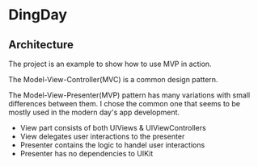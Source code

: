 # DingDay

## Architecture

The project is an example to show how to use MVP in action.

The Model-View-Controller(MVC) is a common design pattern.

The Model-View-Presenter(MVP) pattern has many variations with small differences between them. I chose the common one that seems to be mostly used in the modern day's app development.

 * View part consists of both UIViews & UIViewControllers
 * View delegates user interactions to the presenter
 * Presenter contains the logic to handel user interactions
 * Presenter has no dependencies to UIKit